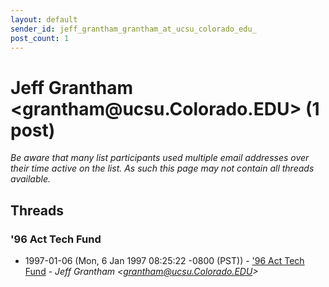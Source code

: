 ```yaml
---
layout: default
sender_id: jeff_grantham_grantham_at_ucsu_colorado_edu_
post_count: 1
---
```


# Jeff Grantham <grantham<span>@</span>ucsu.Colorado.EDU> (1 post)

_Be aware that many list participants used multiple email addresses over their time active on the list. As such this page may not contain all threads available._

## Threads

### '96 Act Tech Fund
+ 1997-01-06 (Mon, 6 Jan 1997 08:25:22 -0800 (PST)) - ['96 Act Tech Fund](/archive/1997/01/5041cdece3dc85be08362e3e3e93019e6ff06d00d6306158f07b4a9217c5311c) - _Jeff Grantham \<grantham@ucsu.Colorado.EDU\>_

